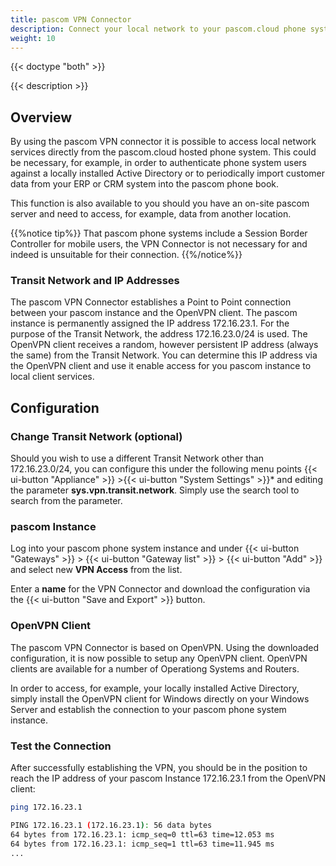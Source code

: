 ```yaml
---
title: pascom VPN Connector
description: Connect your local network to your pascom.cloud phone system instance or self hosted pascom PBX via VPN Sie Ihr lokales Netzwerk via VPN mit Ihrer Instanz in der pascom.cloud oder Ihrem lokalen pascom Server
weight: 10
---
```


{{< doctype "both"  >}}

{{< description >}}

## Overview

By using the pascom VPN connector it is possible to access local network services directly from the pascom.cloud hosted phone system. This could be necessary, for example, in order to authenticate phone system users against a locally installed Active Directory or to periodically import customer data from your ERP or CRM system into the pascom phone book. 

This function is also available to you should you have an on-site pascom server and need to access, for example, data from another location. 

{{%notice tip%}}
That pascom phone systems include a Session Border Controller for mobile users, the VPN Connector is not necessary for and indeed is unsuitable for their connection.
{{%/notice%}}

### Transit Network and IP Addresses

The pascom VPN Connector establishes a Point to Point connection between your pascom instance and the OpenVPN client. The pascom instance is permanently assigned the IP address 172.16.23.1. For the purpose of the Transit Network, the address 172.16.23.0/24 is used. The OpenVPN client receives a random, however persistent IP address (always the same) from the Transit Network. You can determine this IP address via the OpenVPN client and use it enable access for you pascom instance to local client services.

## Configuration

### Change Transit Network (optional)

Should you wish to use a different Transit Network other than 172.16.23.0/24, you can configure this under the following menu points {{< ui-button "Appliance" >}} >{{< ui-button "System Settings" >}}* and editing the parameter **sys.vpn.transit.network**. Simply use the search tool to search from the parameter.

### pascom Instance

Log into your pascom phone system instance and under {{< ui-button "Gateways" >}} > {{< ui-button "Gateway list" >}} > {{< ui-button "Add" >}} and select new **VPN Access** from the list.

Enter a **name** for the VPN Connector and download the configuration via the {{< ui-button "Save and Export" >}} button.

### OpenVPN Client

The pascom VPN Connector is based on OpenVPN. Using the downloaded configuration, it is now possible to setup any OpenVPN client. OpenVPN clients are available for a number of Operationg Systems and Routers. 

In order to access, for example, your locally installed Active Directory, simply install the OpenVPN client for Windows directly on your Windows Server and establish the connection to your pascom phone system instance. 

### Test the Connection

After successfully establishing the VPN, you should be in the position to reach the IP address of your pascom Instance 172.16.23.1 from the OpenVPN client:

```bash
ping 172.16.23.1

PING 172.16.23.1 (172.16.23.1): 56 data bytes
64 bytes from 172.16.23.1: icmp_seq=0 ttl=63 time=12.053 ms
64 bytes from 172.16.23.1: icmp_seq=1 ttl=63 time=11.945 ms
...
```
